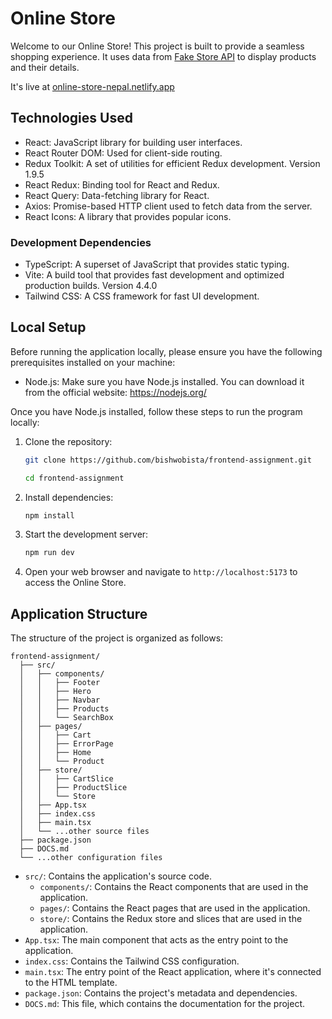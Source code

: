 # Online Store

Welcome to our Online Store! This project is built to provide a seamless shopping experience. It uses data from [Fake Store API](https://fakestoreapi.com/) to display products and their details.

It's live at [online-store-nepal.netlify.app](https://online-store-nepal.netlify.app/)

## Technologies Used

- React: JavaScript library for building user interfaces.
- React Router DOM: Used for client-side routing.
- Redux Toolkit: A set of utilities for efficient Redux development. Version 1.9.5
- React Redux: Binding tool for React and Redux.
- React Query: Data-fetching library for React.
- Axios: Promise-based HTTP client used to fetch data from the server. 
- React Icons: A library that provides popular icons. 

### Development Dependencies

- TypeScript: A superset of JavaScript that provides static typing.
- Vite: A build tool that provides fast development and optimized production builds. Version 4.4.0
- Tailwind CSS: A CSS framework for fast UI development.

## Local Setup

Before running the application locally, please ensure you have the following prerequisites installed on your machine:

- Node.js: Make sure you have Node.js installed. You can download it from the official website: https://nodejs.org/

Once you have Node.js installed, follow these steps to run the program locally:

1. Clone the repository:

   ```bash
   git clone https://github.com/bishwobista/frontend-assignment.git

   cd frontend-assignment
   ```

2. Install dependencies:

   ```bash
   npm install
   ```

3. Start the development server:

   ```bash
   npm run dev
   ```

4. Open your web browser and navigate to `http://localhost:5173` to access the Online Store.

## Application Structure

The structure of the project is organized as follows:

```
frontend-assignment/
  ├── src/
  │   ├── components/
  │   │   ├── Footer
  │   │   ├── Hero
  │   │   ├── Navbar
  │   │   ├── Products
  │   │   └── SearchBox
  │   ├── pages/
  │   │   ├── Cart
  │   │   ├── ErrorPage
  │   │   ├── Home
  │   │   └── Product
  │   ├── store/
  │   │   ├── CartSlice
  │   │   ├── ProductSlice
  │   │   └── Store
  │   ├── App.tsx
  │   ├── index.css
  │   ├── main.tsx
  │   └── ...other source files
  ├── package.json
  ├── DOCS.md
  └── ...other configuration files
```
- `src/`: Contains the application's source code.
  - `components/`: Contains the React components that are used in the application.
  - `pages/`: Contains the React pages that are used in the application.
  - `store/`: Contains the Redux store and slices that are used in the application.
- `App.tsx`: The main component that acts as the entry point to the application.
- `index.css`: Contains the Tailwind CSS configuration.
- `main.tsx`: The entry point of the React application, where it's connected to the HTML template.
- `package.json`: Contains the project's metadata and dependencies.
- `DOCS.md`: This file, which contains the documentation for the project.

